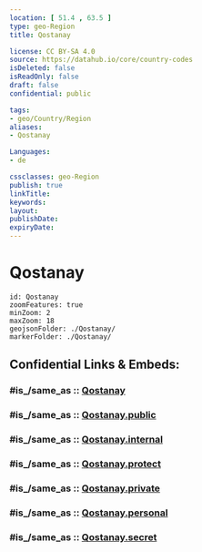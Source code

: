```yaml
---
location: [ 51.4 , 63.5 ] 
type: geo-Region
title: Qostanay

license: CC BY-SA 4.0
source: https://datahub.io/core/country-codes
isDeleted: false
isReadOnly: false
draft: false
confidential: public

tags:
- geo/Country/Region
aliases:
- Qostanay

Languages:
- de

cssclasses: geo-Region
publish: true
linkTitle: 
keywords: 
layout: 
publishDate: 
expiryDate: 
---
```


# Qostanay

```leaflet
id: Qostanay
zoomFeatures: true 
minZoom: 2 
maxZoom: 18
geojsonFolder: ./Qostanay/
markerFolder: ./Qostanay/
```


## Confidential Links & Embeds: 

### #is_/same_as :: [Qostanay](/_Standards/Earth/Continent/Asia/Asia~Central/Kazakhstan/Counties/Qostanay.md) 

### #is_/same_as :: [Qostanay.public](/_public/Earth/Continent/Asia/Asia~Central/Kazakhstan/Counties/Qostanay.public.md) 

### #is_/same_as :: [Qostanay.internal](/_internal/Earth/Continent/Asia/Asia~Central/Kazakhstan/Counties/Qostanay.internal.md) 

### #is_/same_as :: [Qostanay.protect](/_protect/Earth/Continent/Asia/Asia~Central/Kazakhstan/Counties/Qostanay.protect.md) 

### #is_/same_as :: [Qostanay.private](/_private/Earth/Continent/Asia/Asia~Central/Kazakhstan/Counties/Qostanay.private.md) 

### #is_/same_as :: [Qostanay.personal](/_personal/Earth/Continent/Asia/Asia~Central/Kazakhstan/Counties/Qostanay.personal.md) 

### #is_/same_as :: [Qostanay.secret](/_secret/Earth/Continent/Asia/Asia~Central/Kazakhstan/Counties/Qostanay.secret.md)

